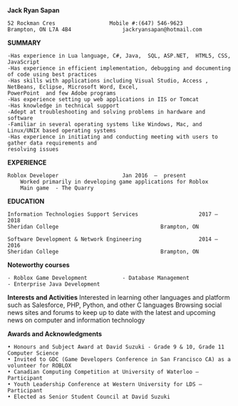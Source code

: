 **Jack Ryan Sapan**

	52 Rockman Cres	 				Mobile #:(647) 546-9623 
	Brampton, ON L7A 4B4	 			jackryansapan@hotmail.com 


**SUMMARY**

	-Has experience in Lua language, C#, Java,  SQL, ASP.NET,  HTML5, CSS, JavaScript
	-Has experience in efficient implementation, debugging and documenting of code using best practices
	-Has skills with applications including Visual Studio, Access , NetBeans, Eclipse, Microsoft Word, Excel, 
	PowerPoint  and few Adobe programs
	-Has experience setting up web applications in IIS or Tomcat
	-Has knowledge in technical support 
	-Adept at troubleshooting and solving problems in hardware and software 
	-Familiar in several operating systems like Windows, Mac, and Linux/UNIX based operating systems
	-Has experience in initiating and conducting meeting with users to gather data requirements and 
	resolving issues

**EXPERIENCE**

	Roblox Developer	 				Jan 2016  –  present 
		Worked primarily in developing game applications for Roblox
		Main game  - The Quarry


**EDUCATION**

	Information Technologies Support Services	 				2017 – 2018 
	Sheridan College				 				Brampton, ON 

	Software Development & Network Engineering	 				2014 – 2016 
	Sheridan College				 				Brampton, ON 


**Noteworthy courses**

	- Roblox Game Development 			- Database Management 
	- Enterprise Java Development 			


**Interests and Activities**
	Interested in learning other languages and platform such as Salesforce, PHP, Python, and other C languages 
	Browsing social news sites and forums to keep up to date with the latest and upcoming news on computer and information technology

**Awards and Acknowledgments**

	• Honours and Subject Award at David Suzuki - Grade 9 & 10, Grade 11 Computer Science 
	• Invited to GDC (Game Developers Conference in San Francisco CA) as a volunteer for ROBLOX
	• Canadian Computing Competition at University of Waterloo – Participant
	• Youth Leadership Conference at Western University for LDS – Participant
	• Elected as Senior Student Council at David Suzuki
